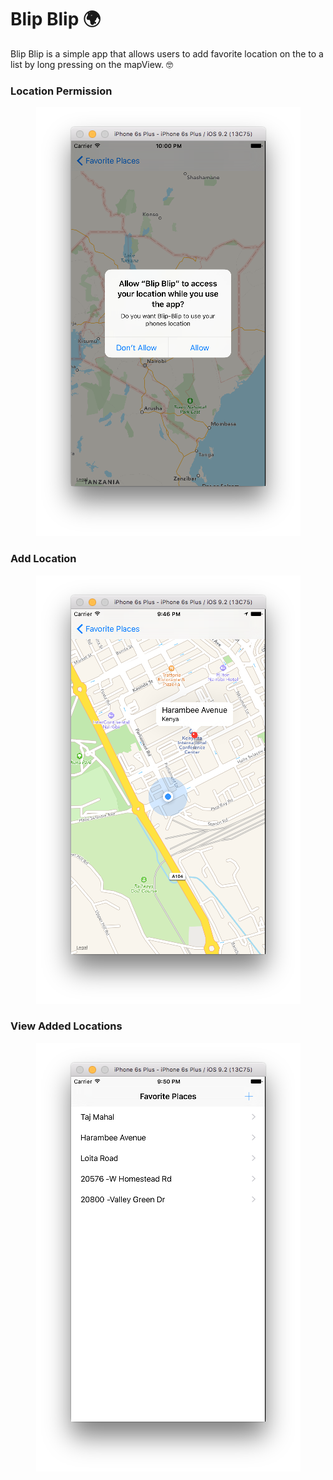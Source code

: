 Blip Blip 🌍
=============

Blip Blip is a simple app that allows users to add favorite location on the to a list by long pressing on the mapView. 🤓

### Location Permission
<p align="center">
  <img src="https://github.com/kioko/blip-blip/blob/master/ScreenShots/LocationPermission.png?raw=true" alt="Location Permission"/>
</p>


### Add Location
<p align="center">
  <img src="https://github.com/kioko/blip-blip/blob/master/ScreenShots/Add%20Location.png?raw=true" alt="Add Location"/>
</p>

### View Added Locations
<p align="center">
  <img src="https://github.com/kioko/blip-blip/blob/master/ScreenShots/Favorite%20Locations.png?raw=true" alt="View Added Locations"/>
</p>